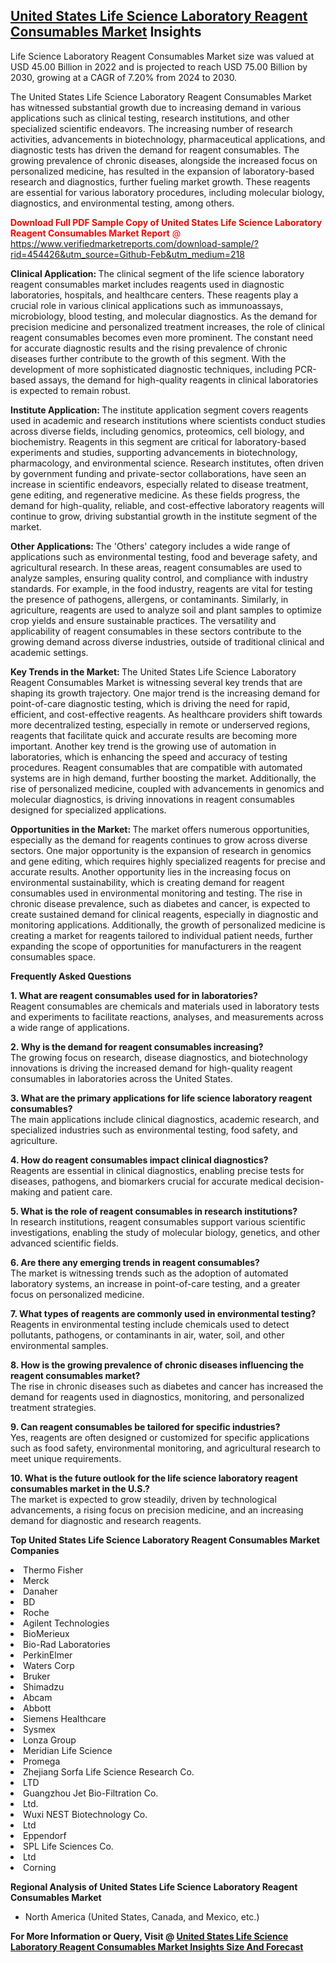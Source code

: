 <h2><a href="https://www.verifiedmarketreports.com/download-sample/?rid=454426&amp;utm_source=Github-Feb&amp;utm_medium=218" target="_blank">United States Life Science Laboratory Reagent Consumables Market</a> Insights</h2><p>Life Science Laboratory Reagent Consumables Market size was valued at USD 45.00 Billion in 2022 and is projected to reach USD 75.00 Billion by 2030, growing at a CAGR of 7.20% from 2024 to 2030.</p><p> <p>The United States Life Science Laboratory Reagent Consumables Market has witnessed substantial growth due to increasing demand in various applications such as clinical testing, research institutions, and other specialized scientific endeavors. The increasing number of research activities, advancements in biotechnology, pharmaceutical applications, and diagnostic tests has driven the demand for reagent consumables. The growing prevalence of chronic diseases, alongside the increased focus on personalized medicine, has resulted in the expansion of laboratory-based research and diagnostics, further fueling market growth. These reagents are essential for various laboratory procedures, including molecular biology, diagnostics, and environmental testing, among others.</p> <p><p><span class=""><span style="color: #ff0000;"><strong>Download Full PDF Sample Copy of United States Life Science Laboratory Reagent Consumables Market Report</strong> @ </span><a href="https://www.verifiedmarketreports.com/download-sample/?rid=454426&amp;utm_source=Github-Feb&amp;utm_medium=218" target="_blank">https://www.verifiedmarketreports.com/download-sample/?rid=454426&amp;utm_source=Github-Feb&amp;utm_medium=218</a></span></p></p> <p><strong>Clinical Application: </strong>The clinical segment of the life science laboratory reagent consumables market includes reagents used in diagnostic laboratories, hospitals, and healthcare centers. These reagents play a crucial role in various clinical applications such as immunoassays, microbiology, blood testing, and molecular diagnostics. As the demand for precision medicine and personalized treatment increases, the role of clinical reagent consumables becomes even more prominent. The constant need for accurate diagnostic results and the rising prevalence of chronic diseases further contribute to the growth of this segment. With the development of more sophisticated diagnostic techniques, including PCR-based assays, the demand for high-quality reagents in clinical laboratories is expected to remain robust.</p> <p><strong>Institute Application: </strong>The institute application segment covers reagents used in academic and research institutions where scientists conduct studies across diverse fields, including genomics, proteomics, cell biology, and biochemistry. Reagents in this segment are critical for laboratory-based experiments and studies, supporting advancements in biotechnology, pharmacology, and environmental science. Research institutes, often driven by government funding and private-sector collaborations, have seen an increase in scientific endeavors, especially related to disease treatment, gene editing, and regenerative medicine. As these fields progress, the demand for high-quality, reliable, and cost-effective laboratory reagents will continue to grow, driving substantial growth in the institute segment of the market.</p> <p><strong>Other Applications: </strong>The 'Others' category includes a wide range of applications such as environmental testing, food and beverage safety, and agricultural research. In these areas, reagent consumables are used to analyze samples, ensuring quality control, and compliance with industry standards. For example, in the food industry, reagents are vital for testing the presence of pathogens, allergens, or contaminants. Similarly, in agriculture, reagents are used to analyze soil and plant samples to optimize crop yields and ensure sustainable practices. The versatility and applicability of reagent consumables in these sectors contribute to the growing demand across diverse industries, outside of traditional clinical and academic settings.</p> <p><strong>Key Trends in the Market: </strong>The United States Life Science Laboratory Reagent Consumables Market is witnessing several key trends that are shaping its growth trajectory. One major trend is the increasing demand for point-of-care diagnostic testing, which is driving the need for rapid, efficient, and cost-effective reagents. As healthcare providers shift towards more decentralized testing, especially in remote or underserved regions, reagents that facilitate quick and accurate results are becoming more important. Another key trend is the growing use of automation in laboratories, which is enhancing the speed and accuracy of testing procedures. Reagent consumables that are compatible with automated systems are in high demand, further boosting the market. Additionally, the rise of personalized medicine, coupled with advancements in genomics and molecular diagnostics, is driving innovations in reagent consumables designed for specialized applications.</p> <p><strong>Opportunities in the Market: </strong>The market offers numerous opportunities, especially as the demand for reagents continues to grow across diverse sectors. One major opportunity is the expansion of research in genomics and gene editing, which requires highly specialized reagents for precise and accurate results. Another opportunity lies in the increasing focus on environmental sustainability, which is creating demand for reagent consumables used in environmental monitoring and testing. The rise in chronic disease prevalence, such as diabetes and cancer, is expected to create sustained demand for clinical reagents, especially in diagnostic and monitoring applications. Additionally, the growth of personalized medicine is creating a market for reagents tailored to individual patient needs, further expanding the scope of opportunities for manufacturers in the reagent consumables space.</p> <p><strong>Frequently Asked Questions</strong></p> <p><strong>1. What are reagent consumables used for in laboratories?</strong><br>Reagent consumables are chemicals and materials used in laboratory tests and experiments to facilitate reactions, analyses, and measurements across a wide range of applications.</p> <p><strong>2. Why is the demand for reagent consumables increasing?</strong><br>The growing focus on research, disease diagnostics, and biotechnology innovations is driving the increased demand for high-quality reagent consumables in laboratories across the United States.</p> <p><strong>3. What are the primary applications for life science laboratory reagent consumables?</strong><br>The main applications include clinical diagnostics, academic research, and specialized industries such as environmental testing, food safety, and agriculture.</p> <p><strong>4. How do reagent consumables impact clinical diagnostics?</strong><br>Reagents are essential in clinical diagnostics, enabling precise tests for diseases, pathogens, and biomarkers crucial for accurate medical decision-making and patient care.</p> <p><strong>5. What is the role of reagent consumables in research institutions?</strong><br>In research institutions, reagent consumables support various scientific investigations, enabling the study of molecular biology, genetics, and other advanced scientific fields.</p> <p><strong>6. Are there any emerging trends in reagent consumables?</strong><br>The market is witnessing trends such as the adoption of automated laboratory systems, an increase in point-of-care testing, and a greater focus on personalized medicine.</p> <p><strong>7. What types of reagents are commonly used in environmental testing?</strong><br>Reagents in environmental testing include chemicals used to detect pollutants, pathogens, or contaminants in air, water, soil, and other environmental samples.</p> <p><strong>8. How is the growing prevalence of chronic diseases influencing the reagent consumables market?</strong><br>The rise in chronic diseases such as diabetes and cancer has increased the demand for reagents used in diagnostics, monitoring, and personalized treatment strategies.</p> <p><strong>9. Can reagent consumables be tailored for specific industries?</strong><br>Yes, reagents are often designed or customized for specific applications such as food safety, environmental monitoring, and agricultural research to meet unique requirements.</p> <p><strong>10. What is the future outlook for the life science laboratory reagent consumables market in the U.S.?</strong><br>The market is expected to grow steadily, driven by technological advancements, a rising focus on precision medicine, and an increasing demand for diagnostic and research reagents.</p> </p><p><strong>Top United States Life Science Laboratory Reagent Consumables Market Companies</strong></p><div data-test-id=""><p><li>Thermo Fisher</li><li> Merck</li><li> Danaher</li><li> BD</li><li> Roche</li><li> Agilent Technologies</li><li> BioMerieux</li><li> Bio-Rad Laboratories</li><li> PerkinElmer</li><li> Waters Corp</li><li> Bruker</li><li> Shimadzu</li><li> Abcam</li><li> Abbott</li><li> Siemens Healthcare</li><li> Sysmex</li><li> Lonza Group</li><li> Meridian Life Science</li><li> Promega</li><li> Zhejiang Sorfa Life Science Research Co.</li><li> LTD</li><li> Guangzhou Jet Bio-Filtration Co.</li><li> Ltd.</li><li> Wuxi NEST Biotechnology Co.</li><li>Ltd</li><li> Eppendorf</li><li> SPL Life Sciences Co.</li><li> Ltd</li><li> Corning</li></p><div><strong>Regional Analysis of&nbsp;United States Life Science Laboratory Reagent Consumables Market</strong></div><ul><li dir="ltr"><p dir="ltr">North America&nbsp;(United States, Canada, and Mexico, etc.)</p></li></ul><p><strong>For More Information or Query, Visit @&nbsp;</strong><strong><a href="https://www.verifiedmarketreports.com/product/life-science-laboratory-reagent-consumables-market/?utm_source=Github-Feb&amp;utm_medium=218" target="_blank">United States Life Science Laboratory Reagent Consumables Market Insights Size And Forecast</a></strong></p></div>
